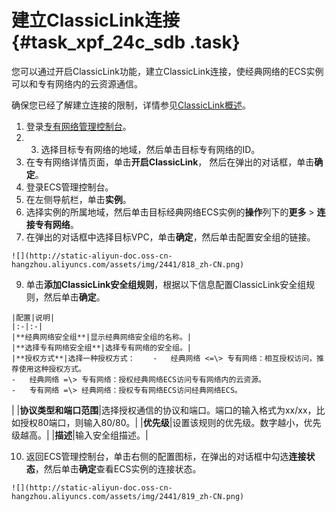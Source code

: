 # 建立ClassicLink连接 {#task_xpf_24c_sdb .task}

您可以通过开启ClassicLink功能，建立ClassicLink连接，使经典网络的ECS实例可以和专有网络内的云资源通信。

确保您已经了解建立连接的限制，详情参见[ClassicLink概述](cn.zh-CN/用户指南/ClassicLink/ClassicLink概述.md#)。

1.   登录[专有网络管理控制台](https://vpcnext.console.aliyun.com)。 
2.  3.   选择目标专有网络的地域，然后单击目标专有网络的ID。 
4.   在专有网络详情页面，单击**开启ClassicLink**， 然后在弹出的对话框，单击**确定**。 
5.   登录ECS管理控制台。 
6.   在左侧导航栏，单击**实例**。 
7.   选择实例的所属地域，然后单击目标经典网络ECS实例的**操作**列下的**更多** \> **连接专有网络**。 
8.   在弹出的对话框中选择目标VPC，单击**确定**，然后单击配置安全组的链接。 

    ![](http://static-aliyun-doc.oss-cn-hangzhou.aliyuncs.com/assets/img/2441/818_zh-CN.png)

9.   单击**添加ClassicLink安全组规则**，根据以下信息配置ClassicLink安全组规则，然后单击**确定**。 

    |配置|说明|
    |:-|:-|
    |**经典网络安全组**|显示经典网络安全组的名称。|
    |**选择专有网络安全组**|选择专有网络的安全组。|
    |**授权方式**|选择一种授权方式：    -   经典网络 <=\> 专有网络：相互授权访问，推荐使用这种授权方式。
    -   经典网络 =\> 专有网络：授权经典网络ECS访问专有网络内的云资源。
    -   专有网络 =\> 经典网络：授权专有网络ECS访问经典网络ECS。
|
    |**协议类型和端口范围**|选择授权通信的协议和端口。端口的输入格式为xx/xx，比如授权80端口，则输入80/80。|
    |**优先级**|设置该规则的优先级。数字越小，优先级越高。|
    |**描述**|输入安全组描述。|

10.  返回ECS管理控制台，单击右侧的配置图标，在弹出的对话框中勾选**连接状态**，然后单击**确定**查看ECS实例的连接状态。 

    ![](http://static-aliyun-doc.oss-cn-hangzhou.aliyuncs.com/assets/img/2441/819_zh-CN.png)


